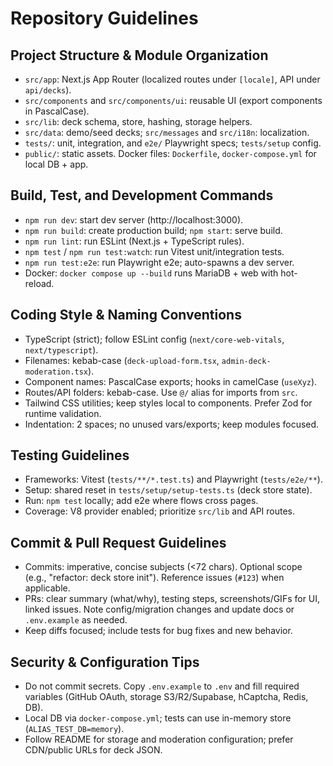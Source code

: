 # Repository Guidelines

## Project Structure & Module Organization
- `src/app`: Next.js App Router (localized routes under `[locale]`, API under `api/decks`).
- `src/components` and `src/components/ui`: reusable UI (export components in PascalCase).
- `src/lib`: deck schema, store, hashing, storage helpers.
- `src/data`: demo/seed decks; `src/messages` and `src/i18n`: localization.
- `tests/`: unit, integration, and `e2e/` Playwright specs; `tests/setup` config.
- `public/`: static assets. Docker files: `Dockerfile`, `docker-compose.yml` for local DB + app.

## Build, Test, and Development Commands
- `npm run dev`: start dev server (http://localhost:3000).
- `npm run build`: create production build; `npm start`: serve build.
- `npm run lint`: run ESLint (Next.js + TypeScript rules).
- `npm test` / `npm run test:watch`: run Vitest unit/integration tests.
- `npm run test:e2e`: run Playwright e2e; auto-spawns a dev server.
- Docker: `docker compose up --build` runs MariaDB + web with hot-reload.

## Coding Style & Naming Conventions
- TypeScript (strict); follow ESLint config (`next/core-web-vitals`, `next/typescript`).
- Filenames: kebab-case (`deck-upload-form.tsx`, `admin-deck-moderation.tsx`).
- Component names: PascalCase exports; hooks in camelCase (`useXyz`).
- Routes/API folders: kebab-case. Use `@/` alias for imports from `src`.
- Tailwind CSS utilities; keep styles local to components. Prefer Zod for runtime validation.
- Indentation: 2 spaces; no unused vars/exports; keep modules focused.

## Testing Guidelines
- Frameworks: Vitest (`tests/**/*.test.ts`) and Playwright (`tests/e2e/**`).
- Setup: shared reset in `tests/setup/setup-tests.ts` (deck store state).
- Run: `npm test` locally; add e2e where flows cross pages.
- Coverage: V8 provider enabled; prioritize `src/lib` and API routes.

## Commit & Pull Request Guidelines
- Commits: imperative, concise subjects (<72 chars). Optional scope (e.g., "refactor: deck store init"). Reference issues (`#123`) when applicable.
- PRs: clear summary (what/why), testing steps, screenshots/GIFs for UI, linked issues. Note config/migration changes and update docs or `.env.example` as needed.
- Keep diffs focused; include tests for bug fixes and new behavior.

## Security & Configuration Tips
- Do not commit secrets. Copy `.env.example` to `.env` and fill required variables (GitHub OAuth, storage S3/R2/Supabase, hCaptcha, Redis, DB).
- Local DB via `docker-compose.yml`; tests can use in-memory store (`ALIAS_TEST_DB=memory`).
- Follow README for storage and moderation configuration; prefer CDN/public URLs for deck JSON.

